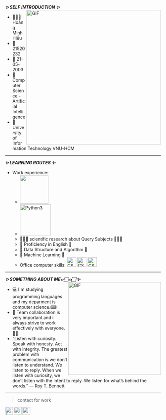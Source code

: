 
**_✨ SELF INTRODUCTION ✨_**
<img align="right" width="435px" alt="GIF" src="https://i.pinimg.com/originals/f6/9b/9a/f69b9aa3e004ddbb4664934b12c8d6a6.gif" />
- 👨🏻‍🎓 Hoàng Minh Hiếu
- 🔖 21520232
- 📅 21-05-2003 
- 📖 Computer Science - Artificial Intelligence
- 🏫 University of Information Technology VNU-HCM 
---
**_✨ LEARNING ROUTES ✨_** 
- Work experience: 
  - <img width="92px" src="https://i.ibb.co/cD7rgYW/readme-logo-C.png" border="0" />
  - <img width="100px" src="https://i.ibb.co/MDHTKhG/Python3.png" alt="Python3" border="0" />
  - 👨🏻‍💻 scientific research about Query Subjects 👨🏻‍💻 
  - 📒 Proficiency in English 📒
  - 📒 Data Structure and Algorithm 📒
  - 📒 Machine Learning 📒
  - Office computer skills: <img width="30px" src="https://findicons.com/files/icons/2795/office_2013_hd/128/word.png" alt="CSS3" border="0" />
        <img width="30px" src="https://upload.wikimedia.org/wikipedia/commons/thumb/3/34/Microsoft_Office_Excel_%282019%E2%80%93present%29.svg/826px-Microsoft_Office_Excel_%282019%E2%80%93present%29.svg.png" alt="CSS3" border="0" />
         <img width="30px" src="https://findicons.com/files/icons/2795/office_2013_hd/2000/powerpoint.png" alt="CSS3" border="0" />
  

  
 ---
**_✨ SOMETHING ABOUT ME👉🏻👈🏻 ✨_**
 <img align="right" width="300px" alt="GIF" src="https://scontent.fsgn8-2.fna.fbcdn.net/v/t1.15752-9/258548187_1605643263101547_7556897433942858326_n.jpg?_nc_cat=100&ccb=1-7&_nc_sid=ae9488&_nc_ohc=ZoJTp44p9vYAX-Jve4t&tn=um99CzOHVVVolrAQ&_nc_ht=scontent.fsgn8-2.fna&oh=03_AVLex-SjWtuW_MoLZeVIhtoEiQ3KC3PkV4mRf1qn8IBTAw&oe=632F5021" />
 - 💻 I'm studying programming languages and my deparment is computer science.⌨
 - 👀 Team collaboration is very important and i always strive to work effectively with everyone.👌🏻
 -  “Listen with curiosity. Speak with honesty. Act with integrity. The greatest problem with communication is we don’t listen to understand. We listen to reply. When we listen with curiosity, we don’t listen with the intent to reply. We listen for what’s behind the words.” ― Roy T. Bennett
 ---

> contact for work
<a href="https://www.facebook.com/BEON.2003">
  <img align="left" alt="facebook" width="25px" src="https://img.icons8.com/fluency/240/000000/facebook-new.png" />
</a>
<a href="https://www.instagram.com/hieuhector0521/">
  <img align="left" alt="instagram" width="25px" src="https://img.icons8.com/fluency/240/000000/instagram-new.png" />
</a>
<a href="21520232@gm.uit.edu.vn">
  <img align="left" alt="gmail" width="25px" src="https://img.icons8.com/color/240/000000/gmail-new.png" />
</a>

